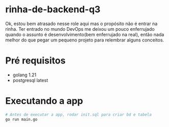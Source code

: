 # rinha-de-backend-q3

Ok, estou bem atrasado nesse role aqui mas o propósito não é entrar na rinha. Ter entrado no mundo DevOps me deixou um pouco enferrujado quando o assunto é desenvolvimento(bem enferrujado na real), então nada melhor do que pegar um pequeno projeto para relembrar alguns conceitos.

# Pré requisitos
- golang 1.21
- postgresql latest

# Executando a app

```sh
# Antes de executar a app, rodar init.sql para criar bd e tabela
go run main.go
```

